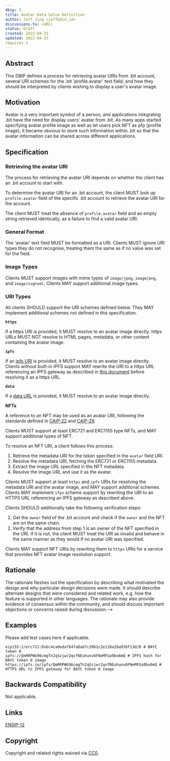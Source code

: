 ```yaml
---
dbip: 3
title: Avatar Data Value Definition
author: Jeff Jing <jeff@did.id>
discussions-to: <URL>
status: Draft
created: 2022-04-25
updated: 2022-04-25
requires 2
---
```


<!--You can leave these HTML comments in your merged EIP and delete the visible duplicate text guides, they will not appear and may be helpful to refer to if you edit it again. This is the suggested template for new EIPs. Note that an EIP number will be assigned by an editor. When opening a pull request to submit your EIP, please use an abbreviated title in the filename, `eip-draft_title_abbrev.md`. The title should be 44 characters or fewer.-->
## Abstract
<!--A short (~200 word) description of the technical issue being addressed.-->
This DBIP defines a process for retrieving avatar URIs from .bit account, several URI schemes for the .bit 'profile.avatar' text field, and how they should be interpreted by clients wishing to display a user's avatar image.

## Motivation
<!--The motivation is critical for DBIP. It should clearly explain why the state of the art is inadequate to address the problem that the DBIP solves. DBIP submissions without sufficient motivation may be rejected outright.-->
Avatar is a very important symbol of a person, and applications integrating .bit have the need for display users' avatar from .bit. As many apps started specifying avatar profile image as well as let users pick NFT as pfp (profile image), it became obvious to store such information within .bit so that the avatar information can be shared across different applications.

## Specification
<!--The technical specification should describe the standard in detail. The specification should be detailed enough to allow competing, interoperable implementations. -->

### Retrieving the avatar URI

The process for retrieving the avatar URI depends on whether the client has an .bit account to start with.

To determine the avatar URI for an .bit account, the client MUST look up `profile.avatar` field of the specific .bit account to retrieve the avatar URI for the account.

The client MUST treat the absence of `profile.avatar` field and an empty string retrieved identically, as a failure to find a valid avatar URI.

### General Format

The 'avatar' text field MUST be formatted as a URI. Clients MUST ignore URI types they do not recognise, treating them the same as if no value was set for the field.

### Image Types

Clients MUST support images with mime types of `image/jpeg`, `image/png`, and `image/svg+xml`. Clients MAY support additional image types.

### URI Types

All clients SHOULD support the URI schemes defined below. They MAY implement additional schemes not defined in this specification.

**`https`**

If a https URI is provided, it MUST resolve to an avatar image directly. https URLs MUST NOT resolve to HTML pages, metadata, or other content containing the avatar image.

**`ipfs`**

If an [ipfs URI](https://docs.ipfs.io/how-to/address-ipfs-on-web/#native-urls) is provided, it MUST resolve to an avatar image directly. Clients without built-in IPFS support MAY rewrite the URI to a https URL referencing an IPFS gateway as described in [this document](https://docs.ipfs.io/how-to/address-ipfs-on-web/) before resolving it as a https URL.

**`data`**

If a [data URL](https://datatracker.ietf.org/doc/html/rfc2397) is provided, it MUST resolve to an avatar image directly.

**NFTs**

A reference to an NFT may be used as an avatar URI, following the standards defined in [CAIP-22](https://github.com/ChainAgnostic/CAIPs/blob/master/CAIPs/caip-22.md) and [CAIP-29](https://github.com/ChainAgnostic/CAIPs/blob/master/CAIPs/caip-29.md).

Clients MUST support at least ERC721 and ERC1155 type NFTs, and MAY support additional types of NFT.

To resolve an NFT URI, a client follows this process:

1. Retrieve the metadata URI for the token specified in the `avatar` field URI.
2. Resolve the metadata URI, fetching the ERC721 or ERC1155 metadata.
3. Extract the image URL specified in the NFT metadata.
4. Resolve the image URL and use it as the avatar.

Clients MUST support at least `https` and `ipfs` URIs for resolving the metadata URI and the avatar image, and MAY support additional schemes. Clients MAY implement `ifps` scheme support by rewriting the URI to an HTTPS URL referencing an IPFS gateway as described above.

Clients SHOULD additionally take the following verification steps:

1. Get the `owner` field of the .bit account and check if the `owner` and the NFT are on the same chain.
2. Verify that the address from step 1 is an owner of the NFT specified in the URI. If it is not, the client MUST treat the URI as invalid and behave in the same manner as they would if no avatar URI was specified.

Clients MAY support NFT URIs by rewriting them to `https` URIs for a service that provides NFT avatar image resolution support.

## Rationale
<!--The rationale fleshes out the specification by describing what motivated the design and why particular design decisions were made. It should describe alternate designs that were considered and related work, e.g. how the feature is supported in other languages. The rationale may also provide evidence of consensus within the community, and should discuss important objections or concerns raised during discussion.-->
The rationale fleshes out the specification by describing what motivated the design and why particular design decisions were made. It should describe alternate designs that were considered and related work, e.g. how the feature is supported in other languages. The rationale may also provide evidence of consensus within the community, and should discuss important objections or concerns raised during discussion.-->

## Examples
<!--Please add test cases here if applicable.-->
Please add test cases here if applicable.
```text
eip155:1/erc721:0xbc4ca0eda7647a8ab7c2061c2e118a18a936f13d/0 # BAYC token 0
ipfs://QmRRPWG96cmgTn2qSzjwr2qvfNEuhunv6FNeMFGa9bx6mQ # IPFS hash for BAYC token 0 image
https://ipfs.io/ipfs/QmRRPWG96cmgTn2qSzjwr2qvfNEuhunv6FNeMFGa9bx6mQ # HTTPS URL to IPFS gateway for BAYC token 0 image
```

## Backwards Compatibility
<!--All CAIPs that introduce backwards incompatibilities must include a section describing these incompatibilities and their severity. The DBIP must explain how the author proposes to deal with these incompatibilities. DBIP submissions without a sufficient backwards compatibility treatise may be rejected outright.-->
Not applicable.

## Links
<!--Links to external resources that help understanding the DBIP better. This can e.g. be links to existing implementations.-->
[ENSIP-12](https://docs.ens.domains/ens-improvement-proposals/ensip-12-avatar-text-records)

## Copyright
Copyright and related rights waived via [CC0](https://creativecommons.org/publicdomain/zero/1.0/).